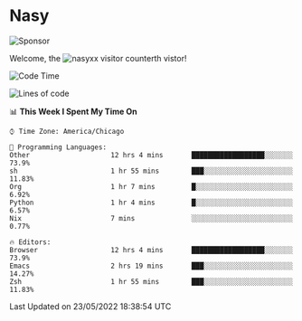 # Nasy

<!--
<p align="center">
<img height="200" src="https://github-readme-stats.vercel.app/api?username=nasyxx&count_private=true&show_icons=true&theme=dracula&include_all_commits=true"/>
<img height="200" src="https://github-readme-stats.vercel.app/api/top-langs/?username=nasyxx&theme=dracula&hide=html,jupyter+notebook&count_private=true&show_icons=true"/>
</p>

  
----------------
-->

![Sponsor](https://img.shields.io/static/v1.svg?label=Sponsor&message=%E2%9D%A4&logo=GitHub&style=flat&color=pink)
 
Welcome, the ![nasyxx visitor counter](https://count.getloli.com/get/@nasyxx?theme=rule34)th vistor!
 
<!--START_SECTION:waka-->
![Code Time](http://img.shields.io/badge/Code%20Time-2%2C411%20hrs%2024%20mins-blue)

![Lines of code](https://img.shields.io/badge/From%20Hello%20World%20I%27ve%20Written-5%20Million%20lines%20of%20code-blue)

📊 **This Week I Spent My Time On** 

```text
⌚︎ Time Zone: America/Chicago

💬 Programming Languages: 
Other                    12 hrs 4 mins       ██████████████████░░░░░░░   73.9% 
sh                       1 hr 55 mins        ███░░░░░░░░░░░░░░░░░░░░░░   11.83% 
Org                      1 hr 7 mins         █░░░░░░░░░░░░░░░░░░░░░░░░   6.92% 
Python                   1 hr 4 mins         █░░░░░░░░░░░░░░░░░░░░░░░░   6.57% 
Nix                      7 mins              ░░░░░░░░░░░░░░░░░░░░░░░░░   0.77%

🔥 Editors: 
Browser                  12 hrs 4 mins       ██████████████████░░░░░░░   73.9% 
Emacs                    2 hrs 19 mins       ███░░░░░░░░░░░░░░░░░░░░░░   14.27% 
Zsh                      1 hr 55 mins        ███░░░░░░░░░░░░░░░░░░░░░░   11.83%

```


 Last Updated on 23/05/2022 18:38:54 UTC
<!--END_SECTION:waka-->

<!-- ![visitors](https://visitor-badge.laobi.icu/badge?page_id=nasyxx.nasyxx) -->
